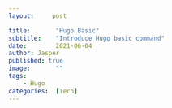 ```yaml
---
layout:     post 

title:       "Hugo Basic"
subtitle:    "Introduce Hugo basic command"
date:        2021-06-04
author: Jasper
published: true
image:       ""
tags:        
    - Hugo
categories:  [Tech]
---
```

